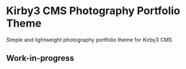 # Kirby3 CMS Photography Portfolio Theme

Simple and lightweight photography portfolio theme for Kirby3 CMS

## Work-in-progress
